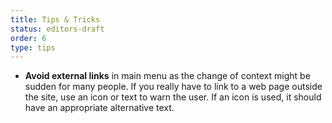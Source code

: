 ```yaml
---
title: Tips & Tricks
status: editors-draft
order: 6
type: tips
---
```


* **Avoid external links** in main menu as the change of context might be sudden for many people. If you really have to link to a web page outside the site, use an icon or text to warn the user. If an icon is used, it should have an appropriate alternative text.
